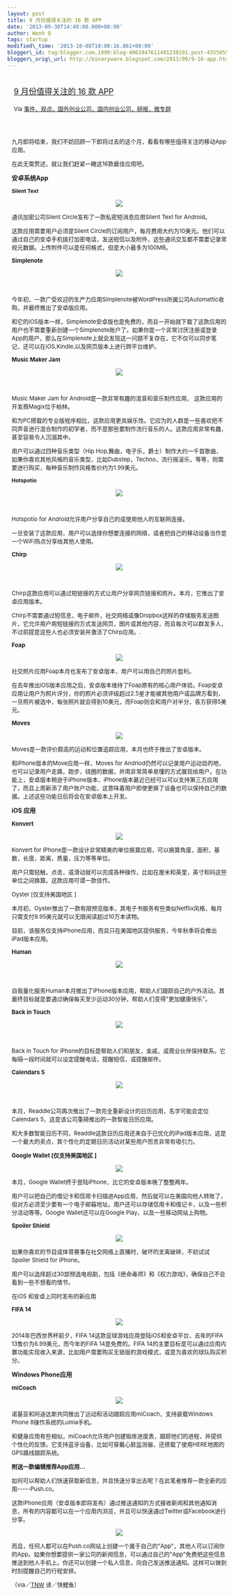 ```yaml
--- 
layout: post 
title: 9 月份值得关注的 16 款 APP 
date: '2013-09-30T14:40:00.000+08:00' 
author: Wenh Q
tags: startup
modified\_time: '2013-10-08T18:08:16.861+08:00' 
blogger\_id: tag:blogger.com,1999:blog-4961947611491238191.post-4355055475516469215
blogger\_orig\_url: http://binaryware.blogspot.com/2013/09/9-16-app.html
---
```

<div style="margin: 10px; padding: 5px;">

<div style="font-size: 18px;">

[9 月份值得关注的 16 款 APP](http://www.kuailiyu.com/article/5251.html)

</div>

<div style="font-size: 13px;">

Via
[事件，观点，国外创业公司，国内创业公司，研报，微专题](http://www.kuailiyu.com/)

</div>

</div>

<div style="font-size: 13px; padding: 15px 0 10px 10px;">

九月即将结束，我们不妨回顾一下即将过去的这个月，看看有哪些值得关注的移动App应用。



在此无需赘述，就让我们赶紧一睹这16款最佳应用吧。



**<span style="font-size: 14px;">安卓系统App</span>**



**<span style="font-size: 12px;">Silent Text</span>**

<div style="text-align: center;">

![](http://www.kuailiyu.com/uploadfile/2013/0930/20130930095449790.png)

</div>

通讯加密公司Silent Circle发布了一款私密短消息应用Silent Text for
Android。

这款应用需要用户必须是Silent
Circle的订阅用户，每月费用大约为10美元。他们可以通过自己的安卓手机拨打加密电话，发送短信以及附件，这些通讯交互都不需要记录常规元数据。上传附件可以是任何格式，但是大小最多为100MB。

**Simplenote**

<div style="text-align: center;">

![](http://www.kuailiyu.com/uploadfile/2013/0930/20130930095701530.png)

 

</div>

今年初，一款广受欢迎的生产力应用Simplenote被WordPress所属公司Automattic收购，并最终推出了安卓版应用。

和它的iOS版本一样，Simplenote安卓版也是免费的，而且一开始就下载了这款应用的用户也不需要重新创建一个Simplenote账户了。如果你是一个非常讨厌注册或登录App的用户，那么在Simplenote上就会发现这一问题不复存在，它不仅可以同步笔记，还可以在iOS,Kindle,以及网页版本上进行跨平台维护。

**Music Maker Jam**

<div style="text-align: center;">

![](http://www.kuailiyu.com/uploadfile/2013/0930/20130930095809615.png)

 

</div>

Music Maker Jam for Android是一款非常有趣的混音和音乐制作应用，
这款应用的开发商Magix位于柏林。

和为PC搭载的专业版程序相比，这款应用更具娱乐性。它应为的人群是一些喜欢把不同声音进行混合制作的初学者，而不是那些要制作流行音乐的人。这款应用非常有趣，甚至容易令人沉溺其中。

用户可以通过四种音乐类型（Hip
Hop,舞曲，电子乐，爵士）制作大约一千首歌曲，如果你喜欢其他风格的音乐类型，比如Dubstep，Techno，流行摇滚乐，等等，则需要进行购买，每种音乐制作风格售价约为1.99美元。

<span style="font-size: 12px;">**Hotspotio**</span>

<div style="text-align: center;">

![](http://www.kuailiyu.com/uploadfile/2013/0930/20130930095934650.png)

 

</div>

Hotspotio for Android允许用户分享自己的或使用他人的互联网连接。

一旦安装了这款应用，用户可以选择你想要连接的网络，或者把自己的移动设备当作是一个WiFi热点分享给其他人使用。

**Chirp**

<div style="text-align: center;">

![](http://www.kuailiyu.com/uploadfile/2013/0930/20130930100031246.png)

 

</div>

Chirp这款应用可以通过短链接的方式让用户分享网页链接和照片。本月，它推出了安卓应用版本。

Chirp不需要通过短信息，电子邮件，社交网络或像Dropbox这样的存储服务发送图片，它允许用户用短链接的方式发送网页，图片或其他内容，而且每次可以群发多人，不过前提是这些人也必须安装并激活了Chirp应用。.

**Foap**

<div style="text-align: center;">

![](http://www.kuailiyu.com/uploadfile/2013/0930/20130930100203869.png)

</div>



社交照片应用Foap本月也发布了安卓版本，用户可以用自己的照片盈利。

在去年推出iOS版本应用之后，安卓版本维持了Foap原有的核心用户体验。Foap安卓应用让用户为照片评分，你的照片必须评级超过2.5星才能被其他用户或品牌方看到，一旦照片被选中，每张照片就会得到10美元，而Foap则会和用户对半分，各方获得5美元。

**Moves**

<div style="text-align: center;">

![](http://www.kuailiyu.com/uploadfile/2013/0930/20130930100312923.png)

</div>

Moves是一款评价颇高的运动和位置追踪应用，本月也终于推出了安卓版本。



和iPhone版本的Move应用一样，Moves for
Andriod仍然可以记录用户运动目的地，也可以记录用户走路，跑步，绕圈的数据，并用非常简单易懂的方式展现给用户。在功能上，安卓版本稍逊于iPhone版本，iPhone版本最近已经可以可以支持第三方应用了，而且上周新添了用户账户功能，这意味着用户即使更换了设备也可以保持自己的数据。上述这些功能日后将会在安卓版本上开发。



<span style="font-size: 14px;">**iOS 应用**</span>

**Konvert**

<div style="text-align: center;">

![](http://www.kuailiyu.com/uploadfile/2013/0930/20130930100518199.png)

</div>

Konvert for
iPhone是一款设计非常精美的单位换算应用，可以换算角度，面积，基数，长度，距离，质量，压力等等单位。

用户只需轻触，点击，或滑动就可以完成各种操作，比如在厘米和英里，英寸和码这些单位之间换算。这款应用可谓一款佳作。

Oyster 
[仅支持美国地区
]

本月初，Oyster推出了一款有限预览版本，其电子书服务有些类似Netflix风格，每月只需支付9.95美元就可以无限阅读超过10万本读物。

目前，该服务仅支持iPhone应用，而且只在美国地区提供服务，今年秋季将会推出iPad版本应用。

**Human**

<div style="text-align: center;">

![](http://www.kuailiyu.com/uploadfile/2013/0930/20130930100655720.png)

 

</div>

自我量化服务Human本月推出了iPhone版本应用，帮助人们跟踪自己的户外活动。其最终目标就是要通过确保每天至少运动30分钟，帮助人们变得"更加健康快乐"。



**Back in Touch**

<div style="text-align: center;">

![](http://www.kuailiyu.com/uploadfile/2013/0930/20130930100820217.png)

 

</div>

Back in Touch for
iPhone的目标是帮助人们和朋友，亲戚，或商业伙伴保持联系。它每隔一段时间就可以设定提醒电话，提醒短信，或提醒邮件。

**Calendars 5**

<div style="text-align: center;">

![](http://www.kuailiyu.com/uploadfile/2013/0930/20130930100951383.png)

 

</div>

本月，Readdle公司再次推出了一款完全重新设计的日历应用，名字可能会定位Calendars
5，这是该公司重磅推出的一款智能日历应用。

和大多数智能日历不同，Readdle这款日历应用还来自于已优化的iPad版本应用，这是一个最大的卖点，其个性化的定期日历活动对某些用户而言非常有吸引力。

**Google Wallet 
[仅支持美国地区
]**

<div style="text-align: center;">

![](http://www.kuailiyu.com/uploadfile/2013/0930/20130930101136976.png)

</div>

本月，Google Wallet终于登陆iPhone，比它的安卓版本晚了整整两年。

用户可以把自己的借记卡和信用卡扫描进App应用，然后就可以在美国向他人转账了，但对方必须至少要有一个电子邮箱地址。用户还可以存储信用卡和借记卡，以及一些积分活动等等。Google
Wallet还可以在Google Play，以及一些移动网站上购物。



**Spoiler Shield**

<div style="text-align: center;">

![](http://www.kuailiyu.com/uploadfile/2013/0930/20130930101307885.png)

</div>



如果你喜欢的节目或体育赛事在社交网络上直播时，破坏的支离破碎，不妨试试Spoiler
Shield for iPhone。

用户可以选择超过30部预选电视剧，包括《绝命毒师》和《权力游戏》，确保自己不会看到一些不想看的情节。

在iOS 和安卓上同时发布的新应用



**FIFA 14**

<div style="text-align: center;">

![](http://www.kuailiyu.com/uploadfile/2013/0930/20130930101458371.png)

</div>

2014年巴西世界杯前夕，FIFA
14这款足球游戏应用登陆iOS和安卓平台，去年的FIFA
13售价为6.99美元，而今年的FIFA 14是免费的。FIFA
14的主要目标是可以通过应用内置功能实现收入来源，比如用户需要购买无锁版的游戏模式，或是为喜欢的球队购买积分。



**<span style="font-size: 14px;">Windows Phone应用</span>**

**miCoach**

<div style="text-align: center;">

![](http://www.kuailiyu.com/uploadfile/2013/0930/20130930101600222.png)

</div>

诺基亚和阿迪达斯共同推出了运动和活动跟踪应用miCoach，支持装载Windows
Phone 8操作系统的Lumia手机。

和健身应用有些相似，miCoach允许用户创建锻炼进度表，跟踪他们的进程，并提供个性化的反馈。它支持蓝牙设备，比如可穿戴心脏监测器，还搭载了使用HERE地图的GPS路线跟踪系统。

**附送一款编辑推荐App应用…**

如何可以帮助人们快速获取新信息，并且快速分享出去呢？在此笔者推荐一款全新的应用-----Push.co。



这款iPhone应用（安卓版本即将发布）通过推送通知的方式接收新闻和其他通知消息，所有的内容都可以在一个应用内浏览，并且可以快速通过Twitter或Facebook进行分享。

<div style="text-align: center;">

![](http://www.kuailiyu.com/uploadfile/2013/0930/20130930101858409.png)

</div>



而且，任何人都可以在Push.co网站上创建一个属于自己的"App"，其他人可以订阅你的App。如果你想要提供一家公司的新闻信息，可以通过自己的"App"免费把这些信息推送到他人手机上。你还可以创建一个私人信息，向自己发送推送通知。这样可以做到时刻提醒自己的行程安排。

（via／[TNW](http://thenextweb.com/apps/2013/09/27/16-of-the-best-apps-released-in-september/)
译／快鲤鱼）

</div>
